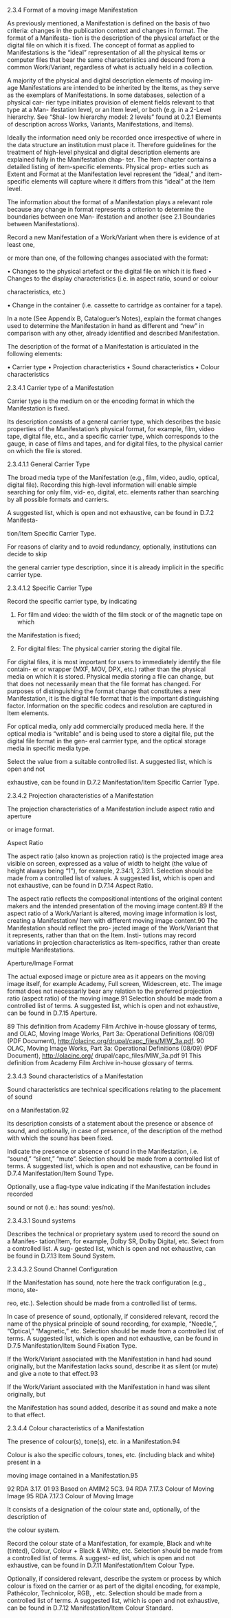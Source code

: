 2.3.4 Format of a moving image Manifestation

As  previously  mentioned,  a  Manifestation  is  defined  on  the  basis  of  two  criteria:
changes in the publication context and changes in format. The format of a Manifesta-
tion is the description of the physical artefact or the digital file on which it is fixed. The
concept of format as applied to Manifestations is the “ideal” representation of all the
physical items or computer files that bear the same characteristics and descend from a
common Work/Variant, regardless of what is actually held in a collection.

A  majority  of  the  physical  and  digital  description  elements  of  moving  im-
age  Manifestations  are  intended  to  be  inherited  by  the  Items,  as  they  serve  as
the  exemplars  of  Manifestations.  In  some  databases,  selection  of  a  physical  car-
rier  type  initiates  provision  of  element  fields  relevant  to  that  type  at  a  Man-
ifestation  level,  or  an  Item  level,  or  both  (e.g.  in  a  2-Level  hierarchy.  See  “Shal-
low  hierarchy  model:  2  levels”  found  at  0.2.1  Elements  of  description  across  Works,
Variants, Manifestations, and Items).

Ideally the information need only be recorded once irrespective of where in the data
structure an institution must place it. Therefore guidelines for the treatment of high-level
physical and digital description elements are explained fully in the Manifestation chap-
ter. The Item chapter contains a detailed listing of item-specific elements. Physical prop-
erties such as Extent and Format at the Manifestation level represent the “ideal,” and
item-specific elements will capture where it differs from this “ideal” at the Item level.

The information about the format of a Manifestation plays a relevant role because any
change in format represents a criterion to determine the boundaries between one Man-
ifestation and another (see 2.1 Boundaries between Manifestations).




Record a new Manifestation of a Work/Variant when there is evidence of at least one,

or more than one, of the following changes associated with the format:

•	 Changes to the physical artefact or the digital file on which it is fixed
•	 Changes to the display characteristics (i.e. in aspect ratio, sound or colour

characteristics, etc.)

•	 Change in the container (i.e. cassette to cartridge as container for a tape).

In  a  note  (See  Appendix  B,  Cataloguer’s  Notes),  explain  the  format  changes  used  to
determine  the  Manifestation  in  hand  as  different  and  “new”  in  comparison  with  any
other, already identified and described Manifestation.

The description of the format of a Manifestation is articulated in the following elements:

•	 Carrier type
•
Projection characteristics
•
Sound characteristics
•	 Colour characteristics

2.3.4.1 Carrier type of a Manifestation

Carrier type is the medium on or the encoding format in which the Manifestation is fixed.

Its description consists of a general carrier type, which describes the basic properties
of  the  Manifestation’s  physical  format,  for  example,  film,  video  tape,  digital  file,  etc.,
and a specific carrier type, which corresponds to the gauge, in case of films and tapes,
and for digital files, to the physical carrier on which the file is stored.

2.3.4.1.1 General Carrier Type

The broad media type of the Manifestation (e.g., film, video, audio, optical, digital
file). Recording this high-level information will enable simple searching for only film, vid-
eo, digital, etc. elements rather than searching by all possible formats and carriers.

A suggested list, which is open and not exhaustive, can be found in D.7.2 Manifesta-

tion/Item Specific Carrier Type.

For reasons of clarity and to avoid redundancy, optionally, institutions can decide to skip

the general carrier type description, since it is already implicit in the specific carrier type.

2.3.4.1.2 Specific Carrier Type

Record the specific carrier type, by indicating

1)   For film and video: the width of the film stock or of the magnetic tape on which

the Manifestation is fixed;

2)  For digital files: The physical carrier storing the digital file.



For digital files, it is most important for users to immediately identify the file contain-
er or wrapper (MXF, MOV, DPX, etc.) rather than the physical media on which it is stored.
Physical media storing a file can change, but that does not necessarily mean that the file
format has changed. For purposes of distinguishing the format change that constitutes
a  new  Manifestation,  it  is  the  digital  file  format  that  is  the  important  distinguishing
factor. Information on the specific codecs and resolution are captured in Item elements.

For optical media, only add commercially produced media here. If the optical media
is “writable” and is being used to store a digital file, put the digital file format in the gen-
eral carrrier type, and the optical storage media in specific media type.

Select the value from a suitable controlled list. A suggested list, which is open and not

exhaustive, can be found in D.7.2 Manifestation/Item Specific Carrier Type.

2.3.4.2 Projection characteristics of a Manifestation

The projection characteristics of a Manifestation include aspect ratio and aperture

or image format.

Aspect Ratio

The aspect ratio (also known as projection ratio) is the projected image area visible
on screen, expressed as a value of width to height (the value of height always being “1”),
for example, 2.34:1, 2.39:1. Selection should be made from a controlled list of values. A
suggested list, which is open and not exhaustive, can be found in D.7.14 Aspect Ratio.

The aspect ratio reflects the compositional intentions of the original content makers
and the intended presentation of the moving image content.89 If the aspect ratio of a
Work/Variant  is  altered,  moving  image  information  is  lost,  creating  a  Manifestation/
Item with different moving image content.90 The Manifestation should reflect the pro-
jected image of the Work/Variant that it represents, rather than that on the Item. Insti-
tutions may record variations in projection characteristics as Item-specifics, rather than
create multiple Manifestations.

Aperture/Image Format

The actual exposed image or picture area as it appears on the moving image itself, for
example Academy, Full screen, Widescreen, etc. The image format does not necessarily
bear any relation to the preferred projection ratio (aspect ratio) of the moving image.91
Selection should be made from a controlled list of terms. A suggested list, which is open
and not exhaustive, can be found in D.7.15 Aperture.

89  This definition from Academy Film Archive in-house glossary of terms, and OLAC, Moving Image Works,
Part 3a: Operational Definitions (08/09) (PDF Document), http://olacinc.org/drupal/capc_files/MIW_3a.pdf.
90  OLAC, Moving Image Works, Part 3a: Operational Definitions (08/09) (PDF Document), http://olacinc.org/
drupal/capc_files/MIW_3a.pdf
91  This definition from Academy Film Archive in-house glossary of terms.



2.3.4.3 Sound characteristics of a Manifestation

Sound characteristics are technical specifications relating to the placement of sound

on a Manifestation.92

Its description consists of a statement about the presence or absence of sound, and
optionally, in case of presence, of the description of the method with which the sound
has been fixed.

Indicate the presence or absence of sound in the Manifestation, i.e. “sound,” “silent,”
“mute”. Selection should be made from a controlled list of terms. A suggested list, which
is open and not exhaustive, can be found in D.7.4 Manifestation/Item Sound Type.

Optionally,  use  a  flag-type  value  indicating  if  the  Manifestation  includes  recorded

sound or not (i.e.: has sound: yes/no).

2.3.4.3.1 Sound systems

Describes the technical or proprietary system used to record the sound on a Manifes-
tation/Item, for example, Dolby SR, Dolby Digital, etc. Select from a controlled list. A sug-
gested list, which is open and not exhaustive, can be found in D.7.13 Item Sound System.

2.3.4.3.2 Sound Channel Configuration

If the Manifestation has sound, note here the track configuration (e.g., mono, ste-

reo, etc.). Selection should be made from a controlled list of terms.

In case of presence of sound, optionally, if considered relevant, record the name of
the physical principle of sound recording, for example, “Needle,”, “Optical,” “Magnetic,”
etc. Selection should be made from a controlled list of terms. A suggested list, which is
open and not exhaustive, can be found in D.7.5 Manifestation/Item Sound Fixation Type.

If the Work/Variant associated with the Manifestation in hand had sound originally, but
the Manifestation lacks sound, describe it as silent (or mute) and give a note to that effect.93

If the Work/Variant associated with the Manifestation in hand was silent originally, but

the Manifestation has sound added, describe it as sound and make a note to that effect.

2.3.4.4 Colour characteristics of a Manifestation

The presence of colour(s), tone(s), etc. in a Manifestation.94

Colour is also the specific colours, tones, etc. (including black and white) present in a

moving image contained in a Manifestation.95

92  RDA 3.17. 01
93  Based on AMIM2 5C3.
94  RDA 7.17.3 Colour of Moving Image
95  RDA 7.17.3 Colour of Moving Image



It consists of a designation of the colour state and, optionally, of the description of

the colour system.

Record the colour state of a Manifestation, for example, Black and white (tinted), Colour,
Colour + Black & White, etc. Selection should be made from a controlled list of terms. A suggest-
ed list, which is open and not exhaustive, can be found in D.7.11 Manifestation/Item Colour Type.

Optionally,  if  considered  relevant,  describe  the  system  or  process  by  which  colour  is
fixed on the carrier or as part of the digital encoding, for example, Pathécolor, Technicolor,
RGB, , etc. Selection should be made from a controlled list of terms. A suggested list, which
is open and not exhaustive, can be found in D.7.12 Manifestation/Item Colour Standard.
